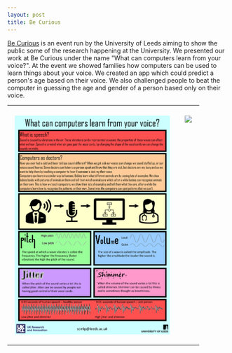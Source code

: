 ```yaml
---
layout: post
title: Be Curious 
---
```


[Be Curious](https://www.leeds.ac.uk/becurious) is an event run by the University of Leeds aiming to show the public some of the research happening at the University. We presented our work at Be Curious under the name "What can computers learn from your voice?". At the event we showed families how computers can be used to learn things about your voice. We created an app which could predict a person's age based on their voice. We also challenged people to beat the computer in guessing the age and gender of a person based only on their voice. 
<table>
  <tr>
    <th><img  height="500"  src="/images/BeCuriousPoster.png" style="margin:20px 10px" align="left"></th>
    <th><img  height="500"  src="/images/BeCuriousEvent.jpg" style="margin:20px 10px" align="right"></th>
  </tr>
</table>
